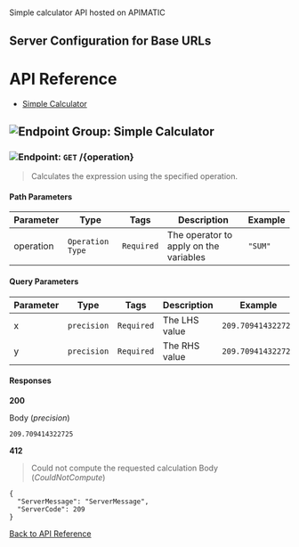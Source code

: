 # 

Simple calculator API hosted on APIMATIC



## Server Configuration for Base URLs







# <a name="api_reference"></a>API Reference

* [Simple Calculator](#simple_calculator)

## <a name="simple_calculator"></a>![Endpoint Group: ](https://apidocs.io/img/class.png "Simple Calculator") Simple Calculator


### <a name="calculate"></a>![Endpoint: ](https://apidocs.io/img/method.png "Calculate") `GET` /{operation}

> Calculates the expression using the specified operation.



#### Path Parameters
| Parameter | Type | Tags | Description | Example |
|-----------|------| ---- |-------------| ------- |
| operation | `Operation Type` |  ``` Required ```  | The operator to apply on the variables | `"SUM"` | 

#### Query Parameters
| Parameter | Type | Tags | Description | Example |
|-----------|------| ---- |-------------| ------- |
| x | `precision` |  ``` Required ```  | The LHS value | `209.709414322725` | 
| y | `precision` |  ``` Required ```  | The RHS value | `209.709414322725` | 

#### Responses
**200** 

Body (_precision_) 
```
209.709414322725
```


**412** 

> Could not compute the requested calculation
Body (_CouldNotCompute_) 
```
{
  "ServerMessage": "ServerMessage",
  "ServerCode": 209
}
```


[Back to API Reference](#api_reference)

